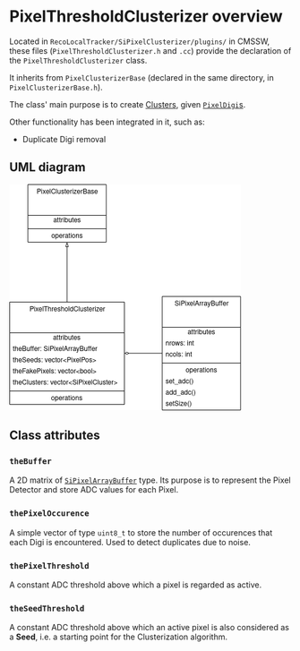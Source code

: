 # PixelThresholdClusterizer overview

Located in `RecoLocalTracker/SiPixelClusterizer/plugins/` in CMSSW, these files
(`PixelThresholdClusterizer.h` and `.cc`) provide the declaration of the 
`PixelThresholdClusterizer` class.

It inherits from `PixelClusterizerBase` (declared in the same directory, in
`PixelClusterizerBase.h`).

The class' main purpose is to create [Clusters](../../basic-concepts.md#pixel-cluster), given [`PixelDigi`s](PixelDigi-overview.md).

Other functionality has been integrated in it, such as:

- Duplicate Digi removal

## UML diagram

![UML(?) diagram of the classes related to `PixelThresholdClusterizer`](img/uml_PixelThresholdClusterizer.png)

## Class attributes

### `theBuffer`

A 2D matrix of [`SiPixelArrayBuffer`](SiPixelArrayBuffer-overview.md) type. Its purpose is to represent the Pixel
Detector and store ADC values for each Pixel.

### `thePixelOccurence`

A simple vector of type `uint8_t` to store the number of occurences that each
Digi is encountered. Used to detect duplicates due to noise. 

### `thePixelThreshold`

A constant ADC threshold above which a pixel is regarded as active. 

### `theSeedThreshold`

A constant ADC threshold above which an active pixel is also considered as a **Seed**,
i.e. a starting point for the Clusterization algorithm.
